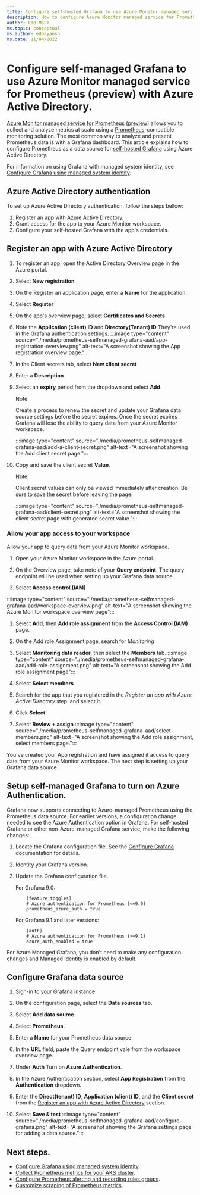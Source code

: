 ```yaml
---
title: Configure self-hosted Grafana to use Azure Monitor managed service for Prometheus (preview) as data source using Azure Active Directory.
description: How to configure Azure Monitor managed service for Prometheus (preview) as data source for both Azure Managed Grafana and self-hosted Grafana using Azure Active Directory.
author: EdB-MSFT 
ms.topic: conceptual
ms.author: edbayansh
ms.date: 11/04/2022
---
```


# Configure self-managed Grafana to use Azure Monitor managed service for Prometheus (preview) with Azure Active Directory.

[Azure Monitor managed service for Prometheus (preview)](prometheus-metrics-overview.md) allows you to collect and analyze metrics at scale using a [Prometheus](https://aka.ms/azureprometheus-promio)-compatible monitoring solution. The most common way to analyze and present Prometheus data is with a Grafana dashboard. This article explains how to configure Prometheus as a data source for [self-hosted Grafana](https://grafana.com/) using  Azure Active Directory. 
 
For information on using Grafana with managed system identity, see [Configure Grafana using managed system identity](./prometheus-grafana.md).
## Azure Active Directory authentication

To set up Azure Active Directory authentication, follow the steps bellow:
1. Register an app with Azure Active Directory.
1. Grant access for the app to your Azure Monitor workspace.
1. Configure your self-hosted Grafana with the app's credentials.
## Register an app with Azure Active Directory

1. To register an app, open the Active Directory Overview page in the Azure portal.
1. Select **New registration**
1. On the Register an application page, enter a **Name** for the application.
1. Select **Register**
1. On the app's overview page, select **Certificates and Secrets**
1. Note the **Application (client) ID** and **Directory(Tenant) ID** They're used in the Grafana authentication settings.
 :::image type="content" source="./media/prometheus-selfmanaged-grafana-aad/app-registration-overview.png" alt-text="A screenshot showing the App registration overview page.":::
1. In the Client secrets tab, select **New client secret**
1. Enter a **Description** 
1. Select an **expiry** period from the dropdown and select **Add**.
    > [!NOTE]
    > Create a process to renew the secret and update your Grafana data source settings before the secret expires. 
    > Once the secret expires Grafana will lose the ability to query data from your Azure Monitor workspace.

    :::image type="content" source="./media/prometheus-selfmanaged-grafana-aad/add-a-client-secret.png" alt-text="A screenshot showing the Add client secret page.":::
     
1. Copy and save the client secret **Value**.
    > [!NOTE]
    > Client secret values can only be viewed immediately after creation. Be sure to save the secret before leaving the page.

    :::image type="content" source="./media/prometheus-selfmanaged-grafana-aad/client-secret.png" alt-text="A screenshot showing the client secret page with generated secret value.":::

### Allow your app access to your workspace

Allow your app to query data from your Azure Monitor workspace.  

1. Open your Azure Monitor workspace in the Azure portal. 

1. On the Overview page, take note of your **Query endpoint**. The query endpoint will be used when setting up your Grafana data source. 
1. Select **Access control (IAM)**  

:::image type="content" source="./media/prometheus-selfmanaged-grafana-aad/workspace-overview.png" alt-text="A screenshot showing the Azure Monitor workspace overview page":::

1. Select **Add**, then **Add role assignment** from the **Access Control (IAM)** page.  

1. On the Add role Assignment page, search for *Monitoring*
1. Select **Monitoring data reader**, then select the **Members** tab.
    :::image type="content" source="./media/prometheus-selfmanaged-grafana-aad/add-role-assignment.png" alt-text="A screenshot showing the Add role assignment page":::
1. Select **Select members**
1. Search for the app that you registered in the *Register an app with Azure Active Directory* step. and select it.
1. Click **Select**
1. Select **Review + assign**
   :::image type="content" source="./media/prometheus-selfmanaged-grafana-aad/select-members.png" alt-text="A screenshot showing the Add role assignment, select members page.":::

You've created your App registration and have assigned it access to query data from your Azure Monitor workspace. The next step is setting up your Grafana data source. 


## Setup self-managed Grafana to turn on Azure Authentication.  

Grafana now supports connecting to Azure-managed Prometheus using the Prometheus data source. For earlier versions, a configuration change needed to see the Azure Authentication option in Grafana. For self-hosted Grafana or other non-Azure-managed Grafana service, make the following changes:

1. Locate the Grafana configuration file. See the [Configure Grafana](https://grafana.com/docs/grafana/v9.0/setup-grafana/configure-grafana/) documentation for details. 
1. Identity your Grafana version.
1. Update the Grafana configuration file.

    For Grafana 9.0: 

    ```     
        [feature_toggles] 
        # Azure authentication for Prometheus (<=9.0) 
        prometheus_azure_auth = true 
    ```
 

    For Grafana 9.1 and later versions: 

    ```
        [auth] 
        # Azure authentication for Prometheus (>=9.1) 
        azure_auth_enabled = true 
    ```

 For Azure Managed Grafana, you don't need to make any configuration changes and Managed Identity is enabled by default.
## Configure Grafana data source

1. Sign-in to your Grafana instance.

1. On the configuration page, select the **Data sources** tab.
1. Select **Add data source**.
1. Select **Prometheus**.
1. Enter a **Name** for your Prometheus data source.
1. In the **URL** field, paste the Query endpoint vale from the workspace overview page.
1. Under **Auth** Turn on  **Azure Authentication**.
1. In the Azure Authentication section, select **App Registration** from the **Authentication** dropdown.
1. Enter the **Direct(tenant) ID**, **Application (client) ID**, and the **Client secret** from the [Register an app with Azure Active Directory](#register-an-app-with-azure-active-directory) section.
1. Select **Save & test**
    :::image type="content" source="./media/prometheus-selfmanaged-grafana-aad/configure-grafana.png" alt-text="A screenshot showing the  Grafana settings page for adding a data source.":::
   
## Next steps.
- [Configure Grafana using managed system identity](./prometheus-grafana.md).
- [Collect Prometheus metrics for your AKS cluster](../essentials/prometheus-metrics-enable.md).
- [Configure Prometheus alerting and recording rules groups](prometheus-rule-groups.md).
- [Customize scraping of Prometheus metrics](prometheus-metrics-scrape-configuration.md).  